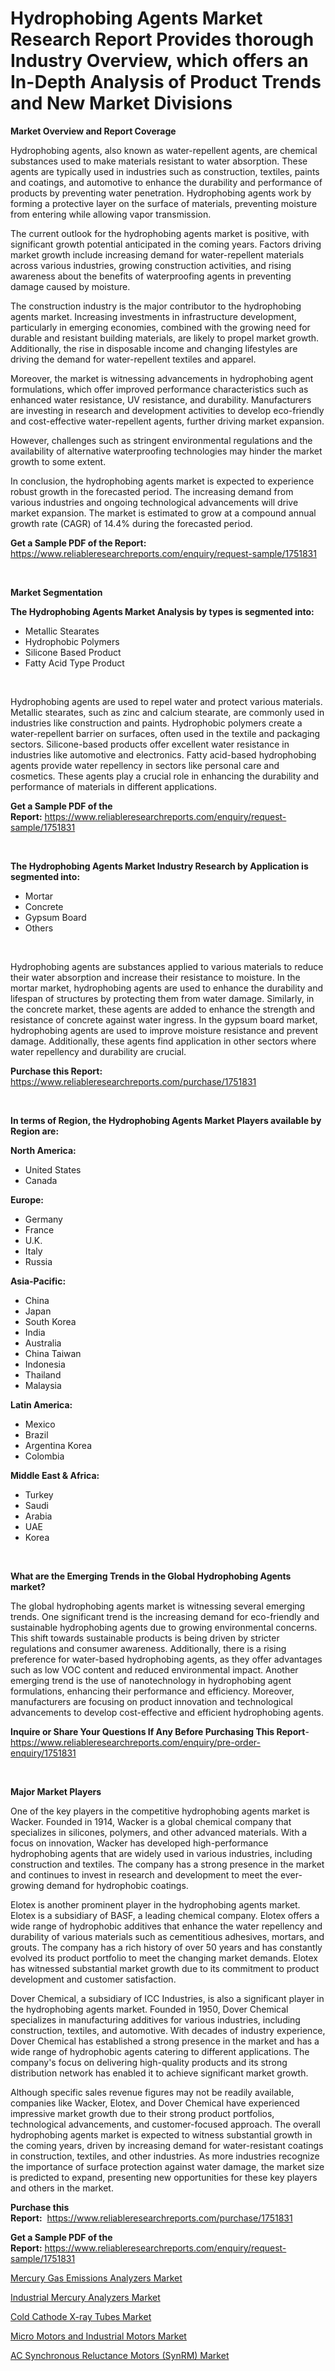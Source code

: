 <p><h1>Hydrophobing Agents Market Research Report Provides thorough Industry Overview, which offers an In-Depth Analysis of Product Trends and New Market Divisions</h1></p><p><strong>Market Overview and Report Coverage</strong></p>
<p><p>Hydrophobing agents, also known as water-repellent agents, are chemical substances used to make materials resistant to water absorption. These agents are typically used in industries such as construction, textiles, paints and coatings, and automotive to enhance the durability and performance of products by preventing water penetration. Hydrophobing agents work by forming a protective layer on the surface of materials, preventing moisture from entering while allowing vapor transmission.</p><p>The current outlook for the hydrophobing agents market is positive, with significant growth potential anticipated in the coming years. Factors driving market growth include increasing demand for water-repellent materials across various industries, growing construction activities, and rising awareness about the benefits of waterproofing agents in preventing damage caused by moisture.</p><p>The construction industry is the major contributor to the hydrophobing agents market. Increasing investments in infrastructure development, particularly in emerging economies, combined with the growing need for durable and resistant building materials, are likely to propel market growth. Additionally, the rise in disposable income and changing lifestyles are driving the demand for water-repellent textiles and apparel.</p><p>Moreover, the market is witnessing advancements in hydrophobing agent formulations, which offer improved performance characteristics such as enhanced water resistance, UV resistance, and durability. Manufacturers are investing in research and development activities to develop eco-friendly and cost-effective water-repellent agents, further driving market expansion.</p><p>However, challenges such as stringent environmental regulations and the availability of alternative waterproofing technologies may hinder the market growth to some extent.</p><p>In conclusion, the hydrophobing agents market is expected to experience robust growth in the forecasted period. The increasing demand from various industries and ongoing technological advancements will drive market expansion. The market is estimated to grow at a compound annual growth rate (CAGR) of 14.4% during the forecasted period.</p></p>
<p><strong>Get a Sample PDF of the Report:</strong> <a href="https://www.reliableresearchreports.com/enquiry/request-sample/1751831">https://www.reliableresearchreports.com/enquiry/request-sample/1751831</a></p>
<p>&nbsp;</p>
<p><strong>Market Segmentation</strong></p>
<p><strong>The Hydrophobing Agents Market Analysis by types is segmented into:</strong></p>
<p><ul><li>Metallic Stearates</li><li>Hydrophobic Polymers</li><li>Silicone Based Product</li><li>Fatty Acid Type Product</li></ul></p>
<p>&nbsp;</p>
<p><p>Hydrophobing agents are used to repel water and protect various materials. Metallic stearates, such as zinc and calcium stearate, are commonly used in industries like construction and paints. Hydrophobic polymers create a water-repellent barrier on surfaces, often used in the textile and packaging sectors. Silicone-based products offer excellent water resistance in industries like automotive and electronics. Fatty acid-based hydrophobing agents provide water repellency in sectors like personal care and cosmetics. These agents play a crucial role in enhancing the durability and performance of materials in different applications.</p></p>
<p><strong>Get a Sample PDF of the Report:</strong>&nbsp;<a href="https://www.reliableresearchreports.com/enquiry/request-sample/1751831">https://www.reliableresearchreports.com/enquiry/request-sample/1751831</a></p>
<p>&nbsp;</p>
<p><strong>The Hydrophobing Agents Market Industry Research by Application is segmented into:</strong></p>
<p><ul><li>Mortar</li><li>Concrete</li><li>Gypsum Board</li><li>Others</li></ul></p>
<p>&nbsp;</p>
<p><p>Hydrophobing agents are substances applied to various materials to reduce their water absorption and increase their resistance to moisture. In the mortar market, hydrophobing agents are used to enhance the durability and lifespan of structures by protecting them from water damage. Similarly, in the concrete market, these agents are added to enhance the strength and resistance of concrete against water ingress. In the gypsum board market, hydrophobing agents are used to improve moisture resistance and prevent damage. Additionally, these agents find application in other sectors where water repellency and durability are crucial.</p></p>
<p><strong>Purchase this Report:</strong>&nbsp; <a href="https://www.reliableresearchreports.com/purchase/1751831">https://www.reliableresearchreports.com/purchase/1751831</a></p>
<p>&nbsp;</p>
<p><strong>In terms of Region, the Hydrophobing Agents Market Players available by Region are:</strong></p>
<p>
    <p> <strong> North America: </strong>
        <ul>
            <li>United States</li>
            <li>Canada</li>
        </ul>
        </p> 
    <p> <strong> Europe: </strong>
        <ul>
            <li>Germany</li>
            <li>France</li>
            <li>U.K.</li>
            <li>Italy</li>
            <li>Russia</li>
        </ul>
        </p> 
    <p> <strong> Asia-Pacific: </strong>
        <ul>
            <li>China</li>
            <li>Japan</li>
            <li>South Korea</li>
            <li>India</li>
            <li>Australia</li>
            <li>China Taiwan</li>
            <li>Indonesia</li>
            <li>Thailand</li>
            <li>Malaysia</li>
        </ul>
        </p> 
    <p> <strong> Latin America: </strong>
        <ul>
            <li>Mexico</li>
            <li>Brazil</li>
            <li>Argentina Korea</li>
            <li>Colombia</li>
        </ul>
        </p> 
    <p> <strong> Middle East & Africa: </strong>
        <ul>
            <li>Turkey</li>
            <li>Saudi</li>
            <li>Arabia</li>
            <li>UAE</li>
            <li>Korea</li>
        </ul>
    </p>
    </p>
<p>&nbsp;</p>
<p><strong>What are the Emerging Trends in the Global Hydrophobing Agents market?</strong></p>
<p><p>The global hydrophobing agents market is witnessing several emerging trends. One significant trend is the increasing demand for eco-friendly and sustainable hydrophobing agents due to growing environmental concerns. This shift towards sustainable products is being driven by stricter regulations and consumer awareness. Additionally, there is a rising preference for water-based hydrophobing agents, as they offer advantages such as low VOC content and reduced environmental impact. Another emerging trend is the use of nanotechnology in hydrophobing agent formulations, enhancing their performance and efficiency. Moreover, manufacturers are focusing on product innovation and technological advancements to develop cost-effective and efficient hydrophobing agents.</p></p>
<p><strong>Inquire or Share Your Questions If Any Before Purchasing This Report</strong>- <a href="https://www.reliableresearchreports.com/enquiry/pre-order-enquiry/1751831">https://www.reliableresearchreports.com/enquiry/pre-order-enquiry/1751831</a></p>
<p>&nbsp;</p>
<p><strong>Major Market Players</strong></p>
<p><p>One of the key players in the competitive hydrophobing agents market is Wacker. Founded in 1914, Wacker is a global chemical company that specializes in silicones, polymers, and other advanced materials. With a focus on innovation, Wacker has developed high-performance hydrophobing agents that are widely used in various industries, including construction and textiles. The company has a strong presence in the market and continues to invest in research and development to meet the ever-growing demand for hydrophobic coatings.</p><p>Elotex is another prominent player in the hydrophobing agents market. Elotex is a subsidiary of BASF, a leading chemical company. Elotex offers a wide range of hydrophobic additives that enhance the water repellency and durability of various materials such as cementitious adhesives, mortars, and grouts. The company has a rich history of over 50 years and has constantly evolved its product portfolio to meet the changing market demands. Elotex has witnessed substantial market growth due to its commitment to product development and customer satisfaction.</p><p>Dover Chemical, a subsidiary of ICC Industries, is also a significant player in the hydrophobing agents market. Founded in 1950, Dover Chemical specializes in manufacturing additives for various industries, including construction, textiles, and automotive. With decades of industry experience, Dover Chemical has established a strong presence in the market and has a wide range of hydrophobic agents catering to different applications. The company's focus on delivering high-quality products and its strong distribution network has enabled it to achieve significant market growth.</p><p>Although specific sales revenue figures may not be readily available, companies like Wacker, Elotex, and Dover Chemical have experienced impressive market growth due to their strong product portfolios, technological advancements, and customer-focused approach. The overall hydrophobing agents market is expected to witness substantial growth in the coming years, driven by increasing demand for water-resistant coatings in construction, textiles, and other industries. As more industries recognize the importance of surface protection against water damage, the market size is predicted to expand, presenting new opportunities for these key players and others in the market.</p></p>
<p><strong>Purchase this Report:</strong>&nbsp;&nbsp;<a href="https://www.reliableresearchreports.com/purchase/1751831">https://www.reliableresearchreports.com/purchase/1751831</a></p>
<p></p>
<p><strong>Get a Sample PDF of the Report:</strong>&nbsp;<a href="https://www.reliableresearchreports.com/enquiry/request-sample/1751831">https://www.reliableresearchreports.com/enquiry/request-sample/1751831</a></p>
<p><p><a href="https://medium.com/@s40138378/mercury-gas-emissions-analyzers-market-research-report-its-history-and-forecast-2023-to-2030-94b17ed34e37">Mercury Gas Emissions Analyzers Market</a></p><p><a href="https://medium.com/@santosh99915121/industrial-mercury-analyzers-market-share-evolution-and-market-growth-trends-2023-2030-b05fc880757f">Industrial Mercury Analyzers Market</a></p><p><a href="https://medium.com/@shubham99912151/cold-cathode-x-ray-tubes-market-furnishes-information-on-market-share-market-trends-and-market-81383d4aa3f2">Cold Cathode X-ray Tubes Market</a></p><p><a href="https://medium.com/@santo151299/micro-motors-and-industrial-motors-market-the-key-to-successful-business-strategy-forecast-till-7ef282a36c80">Micro Motors and Industrial Motors Market</a></p><p><a href="https://medium.com/@sanju991215/ac-synchronous-reluctance-motors-synrm-market-research-report-its-history-and-forecast-2023-to-68354b2230d7">AC Synchronous Reluctance Motors (SynRM) Market</a></p></p>
